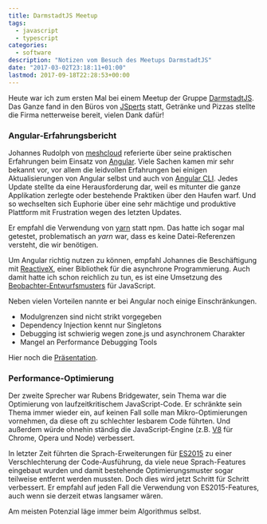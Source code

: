 ```yaml
---
title: DarmstadtJS Meetup
tags: 
  - javascript
  - typescript
categories: 
  - software
description: "Notizen vom Besuch des Meetups DarmstadtJS"
date: "2017-03-02T23:18:11+01:00"
lastmod: 2017-09-18T22:28:53+00:00
---
```


Heute war ich zum ersten Mal bei einem Meetup der Gruppe [DarmstadtJS](https://www.meetup.com/DarmstadtJS/). Das Ganze fand in den Büros von [JSperts](https://jsperts.de/) statt, Getränke und Pizzas stellte die Firma netterweise bereit, vielen Dank dafür!

<!--more-->

### Angular-Erfahrungsbericht

Johannes Rudolph von [meshcloud](https://www.meshcloud.io) referierte über seine praktischen Erfahrungen beim Einsatz von [Angular](https://angular.io). Viele Sachen kamen mir sehr bekannt vor, vor allem die leidvollen Erfahrungen bei einigen Aktualisierungen von Angular selbst und auch von [Angular CLI](https://cli.angular.io). Jedes Update stellte da eine Herausforderung dar, weil es mitunter die ganze Applikation zerlegte oder bestehende Praktiken über den Haufen warf. Und so wechselten sich Euphorie über eine sehr mächtige und produktive Plattform mit Frustration wegen des letzten Updates. 

Er empfahl die Verwendung von [yarn](https://www.npmjs.com/package/yarn) statt npm. Das hatte ich sogar mal getestet, problematisch an _yarn_ war, dass es keine Datei-Referenzen versteht, die wir benötigen. 

Um Angular richtig nutzen zu können, empfahl Johannes die Beschäftigung mit [ReactiveX](http://reactivex.io/), einer Bibliothek für die asynchrone Programmierung. Auch damit hatte ich schon reichlich zu tun, es ist eine Umsetzung des [Beobachter-Entwurfsmusters](https://de.wikipedia.org/wiki/Beobachter_(Entwurfsmuster)) für JavaScript. 

Neben vielen Vorteilen nannte er bei Angular noch einige Einschränkungen.
- Modulgrenzen sind nicht strikt vorgegeben
- Dependency Injection kennt nur Singletons
- Debugging ist schwierig wegen zone.js und asynchronem Charakter
- Mangel an Performance Debugging Tools

Hier noch die [Präsentation](https://www.slideshare.net/JohannesRudolph/angular2-a-story-from-the-trenches). 

### Performance-Optimierung

Der zweite Sprecher war Rubens Bridgewater, sein Thema war die Optimierung von laufzeitkritischem JavaScript-Code. Er schränkte sein Thema immer wieder ein, auf keinen Fall solle man Mikro-Optimierungen vornehmen, da diese oft zu schlechter lesbarem Code führten. Und außerdem würde ohnehin ständig die JavaScript-Engine (z.B. [V8](https://de.wikipedia.org/wiki/V8_(JavaScript-Implementierung)) für Chrome, Opera und Node) verbessert. 

In letzter Zeit führten die Sprach-Erweiterungen für [ES2015](http://www.ecma-international.org/ecma-262/6.0/) zu einer Verschlechterung der Code-Ausführung, da viele neue Sprach-Features eingebaut wurden und damit bestehende Optimierungsmuster sogar teilweise entfernt werden mussten. Doch dies wird jetzt Schritt für Schritt verbessert. Er empfahl auf jeden Fall die Verwendung von ES2015-Features, auch wenn sie derzeit etwas langsamer wären. 

Am meisten Potenzial läge immer beim Algorithmus selbst. 